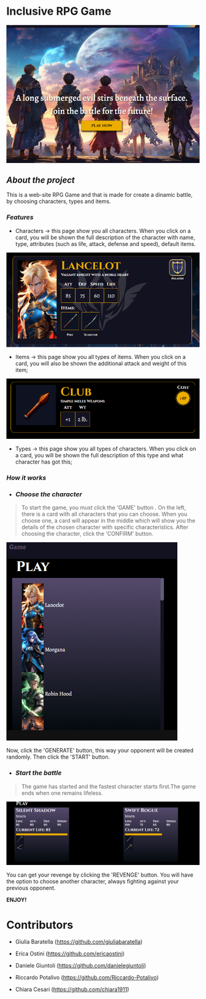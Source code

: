 # Inclusive RPG Game 

![homepage](/public/images/readImage/homepage.png)

## ***About the project***
 This is a web-site RPG Game and that is made for create a dinamic battle, by choosing characters, types and items.


### ***Features***

- Characters -> this page show you all characters. When you click on a card, you will be shown the full description of the character with name, type, attributes (such as life, attack, defense and speed), default items.

![character](/public/images/readImage/character.png)
- Items -> this page show you all types of items. When you click on a card, you will also be shown the additional attack and weight of this item;

![item](/public/images/readImage/item.png)
- Types -> this page show you all types of characters. When you click on a card, you will be shown the full description of this type and what character has got this;


### ***How it works***
- ### ***Choose the character***
> To start the game, you must click the 'GAME' button .
On the left, there is a card with all characters that you can choose. When you choose one, a card will appear in the middle which will show you the details of the chosen character with specific characteristics.
After choosing the character, click the 'CONFIRM' button.


![play](/public/images/readImage/play.png)

Now, click the 'GENERATE' button, this way your opponent will be created randomly.
 Then click the 'START' button.


- ### ***Start the battle***
> The game has started and the fastest character starts first.The game ends when one remains lifeless.

![battle](/public/images/readImage/battle.png)

 You can get your revenge by clicking the 'REVENGE' button. You will have the option to choose another character, always fighting against your previous opponent.

**ENJOY!**


# Contributors

- Giulia Baratella (https://github.com/giuliabaratella)

- Erica Ostini (https://github.com/ericaostini)
- Daniele Giuntoli (https://github.com/danielegiuntoli)
- Riccardo Potalivo (https://github.com/Riccardo-Potalivo)
- Chiara Cesari (https://github.com/chiara1911)



